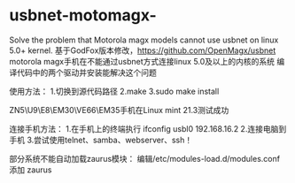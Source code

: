 # usbnet-motomagx-
Solve the problem that Motorola magx models cannot use usbnet on linux 5.0+ kernel.
基于GodFox版本修改，https://github.com/OpenMagx/usbnet
motorola magx手机在不能通过usbnet方式连接linux 5.0及以上的内核的系统
编译代码中的两个驱动并安装能解决这个问题

使用方法：
	1.切换到源代码路径
	2.make
	3.sudo make install
	
ZN5\U9\E8\EM30\VE66\EM35手机在Linux mint 21.3测试成功

连接手机方法：
	1.在手机上的终端执行 ifconfig usbl0 192.168.16.2
	2.连接电脑到手机
	3.尝试使用telnet、samba、webserver、ssh！

 部分系统不能自动加载zaurus模块：
 编辑/etc/modules-load.d/modules.conf
 添加 zaurus
 
